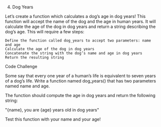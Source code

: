 4. Dog Years

Let’s create a function which calculates a dog’s age in dog years! This function will accept the name of the dog and the age in human years. It will calculate the age of the dog in dog years and return a string describing the dog’s age. This will require a few steps:

    Define the function called dog_years to accept two parameters: name and age
    Calculate the age of the dog in dog years
    Concatenate the string with the dog’s name and age in dog years
    Return the resulting string

Code Challenge

Some say that every one year of a human’s life is equivalent to seven years of a dog’s life. Write a function named dog_years() that has two parameters named name and age.

The function should compute the age in dog years and return the following string:

"{name}, you are {age} years old in dog years"

Test this function with your name and your age!